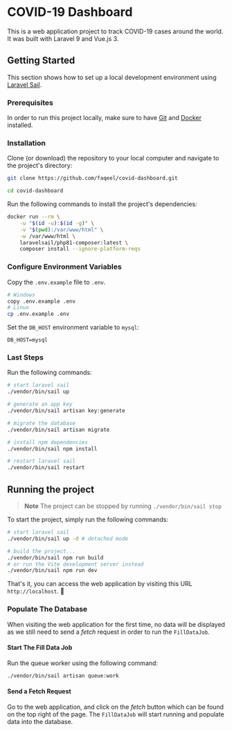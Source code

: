 # COVID-19 Dashboard

This is a web application project to track COVID-19 cases around the world. It was built with Laravel 9 and Vue.js 3.

## Getting Started
This section shows how to set up a local development environment using [Laravel Sail](https://laravel.com/docs/9.x/sail).

### Prerequisites
In order to run this project locally, make sure to have [Git](https://git-scm.com/) and [Docker](https://www.docker.com/) installed.

### Installation
Clone (or download) the repository to your local computer and navigate to the project's directory:

```sh
git clone https://github.com/faqeel/covid-dashboard.git

cd covid-dashboard
```

Run the following commands to install the project's dependencies:

```sh
docker run --rm \
    -u "$(id -u):$(id -g)" \
    -v "$(pwd):/var/www/html" \
    -w /var/www/html \
    laravelsail/php81-composer:latest \
    composer install --ignore-platform-reqs
```

### Configure Environment Variables
Copy the `.env.example` file to `.env`.

```sh
# Windows
copy .env.example .env
# Linux
cp .env.example .env 
```

Set the `DB_HOST` environment variable to `mysql`: 

```
DB_HOST=mysql
```

### Last Steps  

Run the following commands:

```sh
# start laravel sail
./vendor/bin/sail up

# generate an app key
./vendor/bin/sail artisan key:generate

# migrate the database
./vendor/bin/sail artisan migrate

# install npm dependencies
./vendor/bin/sail npm install

# restart laravel sail
./vendor/bin/sail restart
```

## Running the project

> **Note**
> The project can be stopped by running `./vendor/bin/sail stop`

To start the project, simply run the following commands:

```sh
# start laravel sail
./vendor/bin/sail up -d # detached mode

# build the project...
./vendor/bin/sail npm run build
# or run the Vite development server instead
./vendor/bin/sail npm run dev
```

That's it, you can access the web application by visiting this URL `http://localhost`. 🥳

### Populate The Database

When visiting the web application for the first time, no data will be displayed as we still need to send a *fetch* request in order to run the `FillDataJob`.

#### Start The Fill Data Job

Run the queue worker using the following command:

```sh
./vendor/bin/sail artisan queue:work
```

#### Send a Fetch Request

Go to the web application, and click on the *fetch* button which can be found on the top right of the page. The `FillDataJob` will start running and populate data into the database.
